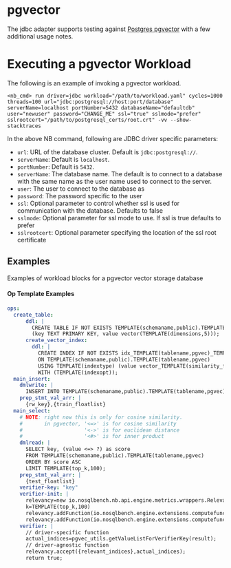 # pgvector

The jdbc adapter supports testing against
[Postgres pgvector](https://github.com/pgvector/pgvector-java)
with a few additional usage notes.

# Executing a pgvector Workload
The following is an example of invoking a pgvector workload.
```shell
<nb_cmd> run driver=jdbc workload="/path/to/workload.yaml" cycles=1000 threads=100 url="jdbc:postgresql://host:port/database" serverName=localhost portNumber=5432 databaseName="defaultdb" user="newuser" password="CHANGE_ME" ssl="true" sslmode="prefer" sslrootcert="/path/to/postgresql_certs/root.crt" -vv --show-stacktraces
```
In the above NB command, following are JDBC driver specific parameters:
* `url`: URL of the database cluster. Default is `jdbc:postgresql://`.
* `serverName`: Default is `localhost`.
* `portNumber`: Default is `5432`.
* `serverName`: The database name. The default is to connect to a database with the same name as the user name used to connect to the server.
* `user`: The user to connect to the database as
* `password`: The password specific to the user
* `ssl`: Optional parameter to control whether ssl is used for communication with the database. Defaults to false
* `sslmode`: Optional parameter for ssl mode to use. If ssl is true defaults to prefer
* `sslrootcert`: Optional parameter specifying the location of the ssl root certificate

## Examples
Examples of workload blocks for a pgvector vector storage database
#### Op Template Examples
````yaml
ops:
  create_table:
      ddl: |
        CREATE TABLE IF NOT EXISTS TEMPLATE(schemaname,public).TEMPLATE(tablename,pgvec)
        (key TEXT PRIMARY KEY, value vector(TEMPLATE(dimensions,5)));
      create_vector_index:
        ddl: |
          CREATE INDEX IF NOT EXISTS idx_TEMPLATE(tablename,pgvec)_TEMPLATE(indextype)_TEMPLATE(similarity_function)
          ON TEMPLATE(schemaname,public).TEMPLATE(tablename,pgvec)
          USING TEMPLATE(indextype) (value vector_TEMPLATE(similarity_function)_ops)
          WITH (TEMPLATE(indexopt));
  main_insert:
    dmlwrite: |
      INSERT INTO TEMPLATE(schemaname,public).TEMPLATE(tablename,pgvec) VALUES (?,?) ON CONFLICT DO NOTHING;
    prep_stmt_val_arr: |
      {rw_key},{train_floatlist}
  main_select:
    # NOTE: right now this is only for cosine similarity.
    #       in pgvector, '<=>' is for cosine similarity
    #                    '<->' is for euclidean distance
    #                    '<#>' is for inner product
    dmlread: |
      SELECT key, (value <=> ?) as score
      FROM TEMPLATE(schemaname,public).TEMPLATE(tablename,pgvec)
      ORDER BY score ASC
      LIMIT TEMPLATE(top_k,100);
    prep_stmt_val_arr: |
      {test_floatlist}
    verifier-key: "key"
    verifier-init: |
      relevancy=new io.nosqlbench.nb.api.engine.metrics.wrappers.RelevancyMeasures(_parsed_op)
      k=TEMPLATE(top_k,100)
      relevancy.addFunction(io.nosqlbench.engine.extensions.computefunctions.RelevancyFunctions.recall("recall",k));
      relevancy.addFunction(io.nosqlbench.engine.extensions.computefunctions.RelevancyFunctions.precision("precision",k));
    verifier: |
      // driver-specific function
      actual_indices=pgvec_utils.getValueListForVerifierKey(result);
      // driver-agnostic function
      relevancy.accept({relevant_indices},actual_indices);
      return true;
````
